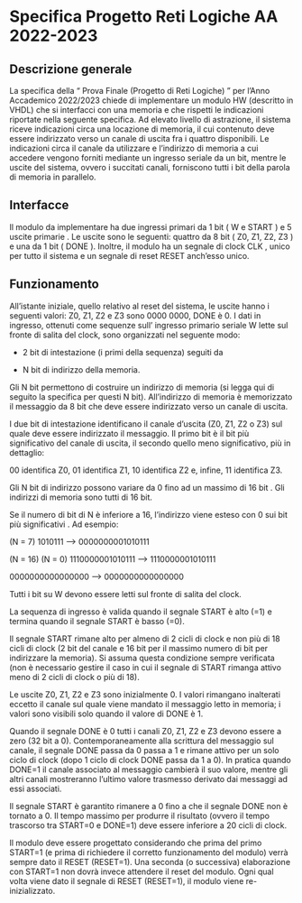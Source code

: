 # Specifica Progetto Reti Logiche AA 2022-2023
## Descrizione generale

La specifica della “ Prova Finale (Progetto di Reti Logiche) ” per l’Anno Accademico
2022/2023 chiede di implementare un modulo HW (descritto in VHDL) che si interfacci con
una memoria e che rispetti le indicazioni riportate nella seguente specifica.
Ad elevato livello di astrazione, il sistema riceve indicazioni circa una locazione di memoria,
il cui contenuto deve essere indirizzato verso un canale di uscita fra i quattro disponibili.
Le indicazioni circa il canale da utilizzare e l’indirizzo di memoria a cui accedere vengono
forniti mediante un ingresso seriale da un bit, mentre le uscite del sistema, ovvero i succitati
canali, forniscono tutti i bit della parola di memoria in parallelo.

## Interfacce

Il modulo da implementare ha due ingressi primari da 1 bit ( W e START ) e 5 uscite
primarie . Le uscite sono le seguenti: quattro da 8 bit ( Z0, Z1, Z2, Z3 ) e una da 1 bit ( DONE ).
Inoltre, il modulo ha un segnale di clock CLK , unico per tutto il sistema e un segnale di reset
RESET anch’esso unico.

## Funzionamento

All’istante iniziale, quello relativo al reset del sistema, le uscite hanno i seguenti valori:
Z0, Z1, Z2 e Z3 sono 0000 0000, DONE è 0.
I dati in ingresso, ottenuti come sequenze sull’ ingresso primario seriale W lette sul fronte
di salita del clock, sono organizzati nel seguente modo:

 - 2 bit di intestazione (i primi della sequenza) seguiti da
 
 - N bit di indirizzo della memoria.
 
Gli N bit permettono di costruire un indirizzo di memoria (si legga qui di seguito la specifica
per questi N bit). All’indirizzo di memoria è memorizzato il messaggio da 8 bit che deve
essere indirizzato verso un canale di uscita.

I due bit di intestazione identificano il canale d’uscita (Z0, Z1, Z2 o Z3) sul quale deve
essere indirizzato il messaggio. Il primo bit è il bit più significativo del canale di uscita, il
secondo quello meno significativo, più in dettaglio:

00 identifica Z0, 01 identifica Z1, 10 identifica Z2 e, infine, 11 identifica Z3.

Gli N bit di indirizzo possono variare da 0 fino ad un massimo di 16 bit . Gli indirizzi di
memoria sono tutti di 16 bit.

Se il numero di bit di N è inferiore a 16, l’indirizzo viene esteso con 0 sui bit più
significativi . Ad esempio:

  (N = 7) 1010111 –> 0000000001010111

  (N = 16) (N = 0) 1110000001010111 –> 1110000001010111

  0000000000000000 –> 0000000000000000

Tutti i bit su W devono essere letti sul fronte di salita del clock.

La sequenza di ingresso è valida quando il segnale START è alto (=1) e termina quando il
segnale START è basso (=0).

Il segnale START rimane alto per almeno di 2 cicli di clock e non più di 18 cicli di clock (2 bit
del canale e 16 bit per il massimo numero di bit per indirizzare la memoria). Si assuma
questa condizione sempre verificata (non è necessario gestire il caso in cui il segnale di
START rimanga attivo meno di 2 cicli di clock o più di 18).

Le uscite Z0, Z1, Z2 e Z3 sono inizialmente 0. I valori rimangano inalterati eccetto il canale
sul quale viene mandato il messaggio letto in memoria; i valori sono visibili solo quando il
valore di DONE è 1.

Quando il segnale DONE è 0 tutti i canali Z0, Z1, Z2 e Z3 devono essere a zero (32 bit a 0).
Contemporaneamente alla scrittura del messaggio sul canale, il segnale DONE passa da 0
passa a 1 e rimane attivo per un solo ciclo di clock (dopo 1 ciclo di clock DONE passa da 1 a
0). In pratica quando DONE=1 il canale associato al messaggio cambierà il suo valore,
mentre gli altri canali mostreranno l’ultimo valore trasmesso derivato dai messaggi ad essi
associati.

Il segnale START è garantito rimanere a 0 fino a che il segnale DONE non è tornato a 0.
Il tempo massimo per produrre il risultato (ovvero il tempo trascorso tra START=0 e
DONE=1) deve essere inferiore a 20 cicli di clock.

Il modulo deve essere progettato considerando che prima del primo START=1 (e prima di
richiedere il corretto funzionamento del modulo) verrà sempre dato il RESET (RESET=1).
Una seconda (o successiva) elaborazione con START=1 non dovrà invece attendere il reset
del modulo. Ogni qual volta viene dato il segnale di RESET (RESET=1), il modulo viene
re-inizializzato.

